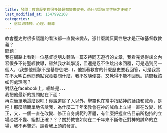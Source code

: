 ```yaml
---
title: 發問：教會歷史對很多議題都變來變去，憑什麼說反同性戀才正確？
last_modified_at: 1547992168
categories:
  - 信仰與精神、心理、輔導
---
```


教會歷史對很多議題的看法都一直變來變去，憑什麼說反同性戀才是正確基督教教義？<!--more--><br>問題：<br>我在網路上看到一位基督徒朋友轉貼一篇支持同志遊行的文章，我看完覺得該文內容很多不符聖經教導，雖然我才疏學淺，但還是忍不住跳出來回覆，可是遇到另一個人，(我想他應該不是基督徒吧...)，他抓著教會的什麼歷史要我回答，可是我實在不太明白他問題點究竟要問什麼，我不敢隨便答，又覺得不能不回應。請問我該如何處理呢？<br>對話在facebook上，網址是、、、<br>我把他最新的提問貼在下面：<br>再次簡單地這麼說吧！你說道除了人以外，聖靈也在當中指點神的話語和誡命，是吧！那麼請簡單地告訴我，為什麼二千年來教會在神的誡命上立場一直在改變、修正，又，一個一直在改變、修正自身規範的客體，有什麼把握宣告目前所抱持的立場必然不變、絕對正確？？？關於教會如何在二千年來不斷修正對神的誡命的立場，我不再贅述，請看我上頭的發言。
